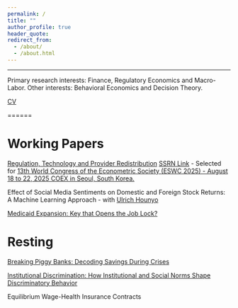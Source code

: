 ```yaml
---
permalink: /
title: ""
author_profile: true
header_quote:
redirect_from: 
  - /about/
  - /about.html
---
```

---




Primary research interests: Finance, Regulatory Economics and Macro-Labor. Other interests: Behavioral Economics and Decision Theory.

[CV](https://www.dropbox.com/scl/fi/so6mz98udxnkpm37bl8pt/Piyush.A.CV.pdf?rlkey=h37jrnflzzizdu6anw1grnj2b&st=esrt3e9t&dl=0)

====== 

Working Papers
======
[Regulation, Technology and Provider Redistribution](https://www.dropbox.com/scl/fi/b5sv81nfh7xkm8o4nayms/PRTPS.A.Piyush.2004.Manuscript.pdf?rlkey=4jq3xt2dhgls2blb2micqg40f&st=62hy8ftm&dl=0) [SSRN Link](https://papers.ssrn.com/sol3/papers.cfm?abstract_id=4817420) - Selected for [13th World Congress of the Econometric Society (ESWC 2025) - August 18 to 22, 2025 COEX in Seoul, South Korea.](https://www.eswc2025.org/about/01.html?sMenu=01)

Effect of Social Media Sentiments on Domestic and Foreign Stock Returns: A Machine Learning Approach - with [Ulrich Hounyo](https://sites.google.com/site/ulrichounyo/) 

[Medicaid Expansion: Key that Opens the Job Lock?](https://papers.ssrn.com/sol3/papers.cfm?abstract_id=4987264)

Resting
======

[Breaking Piggy Banks: Decoding Savings During Crises](https://www.dropbox.com/scl/fi/xuyfx5ous0q007dt8qhzl/BPBDSSC_Piyush.A.2024.pdf?rlkey=bcqnda8gj9vpk78q4aar6jsho&st=vtk68tb3&dl=0)

[Institutional Discrimination: How Institutional and Social Norms Shape Discriminatory Behavior](https://www.researchgate.net/publication/358076784_Title_How_institutional_and_social_norms_shape_discriminatory_behavior_A_game_theoretic_approach_-_Piyush_A?_tp=eyJjb250ZXh0Ijp7ImZpcnN0UGFnZSI6ImhvbWUiLCJwYWdlIjoicHJvZmlsZSIsInByZXZpb3VzUGFnZSI6ImhvbWUiLCJwb3NpdGlvbiI6InBhZ2VDb250ZW50In19)

Equilibrium Wage-Health Insurance Contracts

